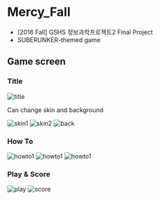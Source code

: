 # Mercy_Fall
- [2016 Fall] GSHS 정보과학프로젝트2 Final Project
- SUBERUNKER-themed game

## Game screen
### Title
![title](images/title.png)

Can change skin and background

![skin1](images/skin1.png)
![skin2](images/skin2.png)
![back](images/background.png)

### How To
![howto1](images/howto1.png)
![howto1](images/howto1.png)
![howto1](images/howto1.png)

### Play & Score
![play](images/play.png)
![score](images/score.png)